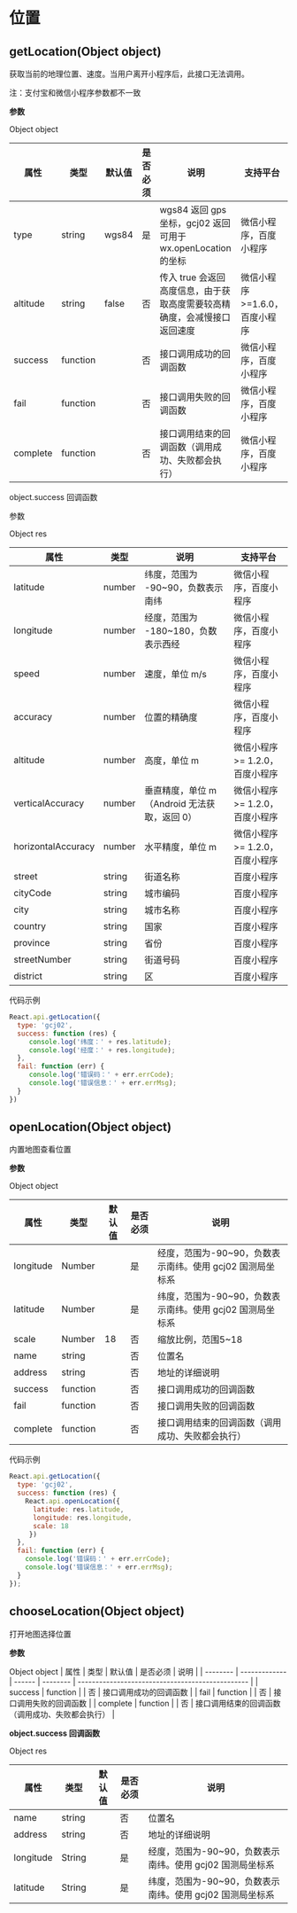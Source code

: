 # 位置

## getLocation(Object object)

获取当前的地理位置、速度。当用户离开小程序后，此接口无法调用。


注：支付宝和微信小程序参数都不一致

**参数**

Object object

| 属性     | 类型          | 默认值 | 是否必须 | 说明                                             | 支持平台 |
| -------- | ------------- | ------ | -------- | ------------------------------------------------ | ------------------|
| type  | string     |   wgs84     | 是      | wgs84 返回 gps 坐标，gcj02 返回可用于 wx.openLocation 的坐标	                           |微信小程序，百度小程序|
| altitude     | string      |    false    |否       | 传入 true 会返回高度信息，由于获取高度需要较高精确度，会减慢接口返回速度  |微信小程序>=1.6.0，百度小程序
| success  | function      |        | 否       | 接口调用成功的回调函数                           |微信小程序，百度小程序|
| fail     | function      |        | 否       | 接口调用失败的回调函数                           |微信小程序，百度小程序|
| complete | function      |        | 否       | 接口调用结束的回调函数（调用成功、失败都会执行） |微信小程序，百度小程序|

object.success 回调函数

参数

Object res

| 属性    | 类型    | 说明                               | 支持平台 |
| ------- | ------- | ---------------------------------- | -------- |
| latitude | number | 纬度，范围为 -90~90，负数表示南纬 | 微信小程序，百度小程序   |
| longitude | number | 经度，范围为 -180~180，负数表示西经 | 微信小程序，百度小程序   |
| speed | number | 速度，单位 m/s | 微信小程序，百度小程序   |
| accuracy | number | 位置的精确度 | 微信小程序，百度小程序   |
| altitude | number | 高度，单位 m | 微信小程序>= 1.2.0，百度小程序   |
| verticalAccuracy | number | 垂直精度，单位 m（Android 无法获取，返回 0） | 微信小程序>= 1.2.0，百度小程序   |
| horizontalAccuracy | number | 水平精度，单位 m | 微信小程序>= 1.2.0，百度小程序   |
| street | string | 街道名称 | 百度小程序   |
| cityCode | string | 城市编码 | 百度小程序   |
| city | string | 城市名称 | 百度小程序   |
| country | string | 国家 | 百度小程序   |
| province | string | 省份 | 百度小程序   |
| streetNumber | string | 街道号码 | 百度小程序   |
| district | string | 区 | 百度小程序   |



代码示例

```javascript
React.api.getLocation({
  type: 'gcj02',
  success: function (res) {
     console.log('纬度：' + res.latitude);
     console.log('经度：' + res.longitude);
  },
  fail: function (err) {
     console.log('错误码：' + err.errCode);
     console.log('错误信息：' + err.errMsg);
  }
})
```

## openLocation(Object object)

内置地图查看位置

**参数**

Object object

| 属性     | 类型          | 默认值 | 是否必须 | 说明                                             |
| -------- | ------------- | ------ | -------- | ------------------------------------------------ |
| longitude  | Number     |        | 是      | 经度，范围为-90~90，负数表示南纬。使用 gcj02 国测局坐标系                           |
| latitude     | Number      |        |是       | 纬度，范围为-90~90，负数表示南纬。使用 gcj02 国测局坐标系                           |
| scale | Number      |    18    | 否       | 缩放比例，范围5~18 |
| name  | string      |        | 否       | 位置名                           |
| address     | string      |        | 否       | 地址的详细说明                           |
| success  | function      |        | 否       | 接口调用成功的回调函数                           |
| fail     | function      |        | 否       | 接口调用失败的回调函数                           |
| complete | function      |        | 否       | 接口调用结束的回调函数（调用成功、失败都会执行） |


代码示例

```javascript
React.api.getLocation({
  type: 'gcj02',
  success: function (res) {
    React.api.openLocation({
      latitude: res.latitude,
      longitude: res.longitude,
      scale: 18
     })
  },
  fail: function (err) {
    console.log('错误码：' + err.errCode);
    console.log('错误信息：' + err.errMsg);
  }
});
```
## chooseLocation(Object object)

打开地图选择位置

**参数**

Object object
| 属性     | 类型          | 默认值 | 是否必须 | 说明                                             |
| -------- | ------------- | ------ | -------- | ------------------------------------------------ |
| success  | function      |        | 否       | 接口调用成功的回调函数                           |
| fail     | function      |        | 否       | 接口调用失败的回调函数                           |
| complete | function      |        | 否       | 接口调用结束的回调函数（调用成功、失败都会执行） |

**object.success 回调函数**

Object res

| 属性     | 类型          | 默认值 | 是否必须 | 说明                                             |
| -------- | ------------- | ------ | -------- | ------------------------------------------------ |
| name  | string      |        | 否       | 位置名                           |
| address     | string      |        | 否       | 地址的详细说明                           |
| longitude  | String     |        | 是      | 经度，范围为-90~90，负数表示南纬。使用 gcj02 国测局坐标系                           |
| latitude     | String      |        |是       | 纬度，范围为-90~90，负数表示南纬。使用 gcj02 国测局坐标系                           |

